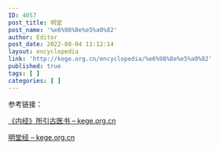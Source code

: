 ```yaml
---
ID: 4057
post_title: 明堂
post_name: '%e6%98%8e%e5%a0%82'
author: Editor
post_date: 2022-08-04 11:12:14
layout: encyclopedia
link: 'http://kege.org.cn/encyclopedia/%e6%98%8e%e5%a0%82'
published: true
tags: [ ]
categories: [ ]
---
```

参考链接：

<a href="http://kege.org.cn/encyclopedia/%e3%80%8a%e5%86%85%e7%bb%8f%e3%80%8b%e6%89%80%e5%bc%95%e5%8f%a4%e5%8c%bb%e4%b9%a6">《内经》所引古医书 – kege.org.cn</a>

<a href="http://kege.org.cn/encyclopedia/%e6%98%8e%e5%a0%82%e7%bb%8f">明堂经 – kege.org.cn</a>